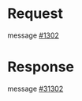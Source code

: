 # Request
message [#1302](../../proto/README.md#action_1302)

# Response
message [#31302](../../proto/README.md#action_31302)